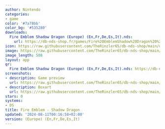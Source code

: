 ```yaml
---
author: Nintendo
categories:
- game
color: '#7a78bb'
color_bg: '#535280'
downloads:
  Fire Emblem Shadow Dragon (Europe) (En,Fr,De,Es,It).nds:
    url: https://db-nds-shop.fr/games/Fire%20EmblemShadow%20Dragon%20%28Europe%29%20%28En%2CFr%2CDe%2CEs%2CIt%29.nds
icon: https://raw.githubusercontent.com/TheRinzler65/db-nds-shop/main/docs/assets/images/icons/shadowemblemdragon.png
image: https://raw.githubusercontent.com/TheRinzler65/db-nds-shop/main/docs/assets/images/icons/shadowemblemdragon.png
image_length: 508
layout: app
qr:
  Fire Emblem Shadow Dragon (Europe) (En,Fr,De,Es,It).nds: https://db-nds-shop.fr/assets/images/qr/fire-emblem-shadow-dragon-europe-enfrdeesit-nds.png
screenshots:
- description: Game preview
  url: https://raw.githubusercontent.com/TheRinzler65/db-nds-shop/main/docs/assets/images/screenshots/fireemblemshadowdragon/fireemblemshadowdragon.png
- description: Boxart
  url: https://raw.githubusercontent.com/TheRinzler65/db-nds-shop/main/docs/assets/images/boxart/Fire%20EmblemShadow%20Dragon%20(Europe)%20(En%2CFr%2CDe%2CEs%2CIt).nds.png
stars: 0
systems:
- DS
title: Fire Emblem - Shadow Dragon
updated: '2024-08-11T00:16:58+02:00'
version: (Europe) (En,Fr,De,Es,It)
---
```

